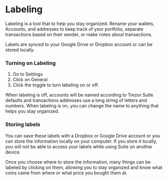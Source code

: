 # Labeling

Labeling is a tool that to help you stay organized. Rename your wallets, Accounts, and addresses to keep track of your portfolio, separate transactions based on their sender, or make notes about transactions. 

Labels are synced to your Google Drive or Dropbox account or can be stored locally. 

### Turning on Labeling

1. Go to Settings
2. Click on General
3. Click the toggle to turn labeling on or off.

When labeling is off, accounts will be named according to Trezor Suite defaults and transactions addresses use a long string of letters and numbers. When labeling is on, you can change the name to anything that helps you stay organized.

### Storing labels

You can save these labels with a Dropbox or Google Drive account or you can store the information locally on your computer. If you store it locally, you will not be able to access your labels while using Suite on another device. 

Once you choose where to store the information, many things can be labeled by clicking on them, allowing you to stay organized and know what coins came from where or what price you bought them at.

